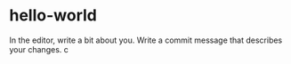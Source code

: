 # hello-world
In the editor, write a bit about you.
Write a commit message that describes your changes.
c
